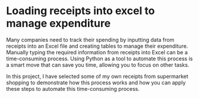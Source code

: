 # Loading receipts into excel to manage expenditure
Many companies need to track their spending by inputting data from receipts into an Excel file and creating tables to manage their expenditure. Manually typing the required information from receipts into Excel can be a time-consuming process. Using Python as a tool to automate this process is a smart move that can save you time, allowing you to focus on other tasks.

In this project, I have selected some of my own receipts from supermarket shopping to demonstrate how this process works and how you can apply these steps to automate this time-consuming process.
